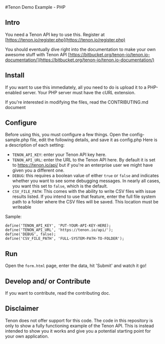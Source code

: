 #Tenon Demo Example - PHP

## Intro

You need a Tenon API key to use this. Register at [https://tenon.io/register.php](https://tenon.io/register.php)

You should eventually dive right into the documentation to make your own awesome stuff with Tenon API [https://bitbucket.org/tenon-io/tenon.io-documentation/](https://bitbucket.org/tenon-io/tenon.io-documentation/)

## Install

If you want to use this immediately, all you need to do is upload it to a PHP-enabled server. Your PHP server must have the cURL extension.

If you're interested in modifying the files, read the CONTRIBUTING.md document

## Configure

Before using this, you must configure a few things. Open the config-sample.php file, edit the following details, and save it as config.php
Here is a description of each setting:

* `TENON_API_KEY`: enter your Tenon API key here.
* `TENON_API_URL`: enter the URL to the Tenon API here. By default it is set to https://tenon.io/api/ but if you're an enterprise user we might have given you a different one.
* `DEBUG`: this requires a boolean value of either `true` or `false` and indicates whether you want to see some debugging messages. In nearly all cases, you want this set to `false`, which is the default.
* `CSV_FILE_PATH`: This comes with the ability to write CSV files with issue results listed. If you intend to use that feature, enter the full file system path to a folder where the CSV files will be saved. This location must be writeable

Sample:

```
define('TENON_API_KEY', 'PUT-YOUR-API-KEY-HERE);
define('TENON_API_URL', 'https://tenon.io/api/');
define('DEBUG', false);
define('CSV_FILE_PATH', 'FULL-SYSTEM-PATH-TO-FOLDER');
```

## Run

Open the `form.html` page, enter the data, hit 'Submit' and watch it go!

## Develop and/ or Contribute

If you want to contribute, read the contributing doc.

## Disclaimer

Tenon does not offer support for this code. The code in this repository is only to show a fully functioning example of the Tenon API. This is instead intended to show you it works and give you a potential starting point for your own application.